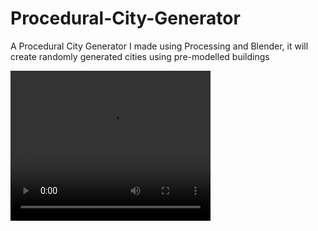 # Procedural-City-Generator
A Procedural City Generator I made using Processing and Blender, it will create randomly generated cities using pre-modelled buildings

<video width="320" height="240" controls>
  <source src="https://v.redd.it/npqf856w89o41/HLSPlaylist.m3u8" type="video/mp4">
</video>
